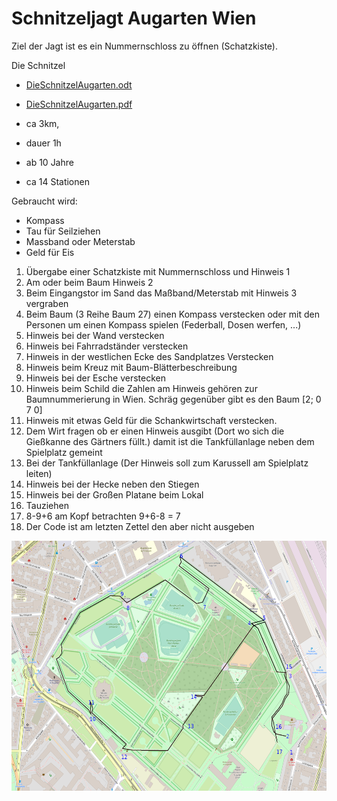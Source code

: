 # Schnitzeljagt Augarten Wien

Ziel der Jagt ist es ein Nummernschloss zu öffnen (Schatzkiste).

Die Schnitzel
* [DieSchnitzelAugarten.odt](OpenOffice)
* [DieSchnitzelAugarten.pdf](PDF)

* ca 3km, 
* dauer 1h
* ab 10 Jahre
* ca 14 Stationen

Gebraucht wird:

* Kompass
* Tau für Seilziehen
* Massband oder Meterstab 
* Geld für Eis

1. Übergabe einer Schatzkiste mit Nummernschloss und Hinweis 1
2. Am oder beim Baum Hinweis 2
3. Beim Eingangstor im Sand das Maßband/Meterstab mit Hinweis 3 vergraben
4. Beim Baum (3 Reihe Baum 27) einen Kompass verstecken oder mit den Personen um einen Kompass spielen (Federball, Dosen werfen, ...)
5. Hinweis bei der Wand verstecken
6. Hinweis bei Fahrradständer verstecken
7. Hinweis in der westlichen Ecke des Sandplatzes Verstecken
8. Hinweis beim Kreuz mit Baum-Blätterbeschreibung
9. Hinweis bei der Esche verstecken
10. Hinweis beim Schild die Zahlen am Hinweis gehören zur Baumnummerierung in Wien. Schräg gegenüber gibt es den Baum [2; 0 7 0]
11. Hinweis mit etwas Geld für die Schankwirtschaft verstecken.
12. Dem Wirt fragen ob er einen Hinweis ausgibt (Dort wo sich die Gießkanne des Gärtners füllt.) damit ist die Tankfüllanlage neben dem Spielplatz gemeint
13. Bei der Tankfüllanlage (Der Hinweis soll zum Karussell am Spielplatz leiten)
14. Hinweis bei der Hecke neben den Stiegen
15. Hinweis bei der Großen Platane beim Lokal
16. Tauziehen
17. 8-9+6 am Kopf betrachten 9+6-8 = 7
18. Der Code ist am letzten Zettel den aber nicht ausgeben

<img src="map.png" height="400"/>

